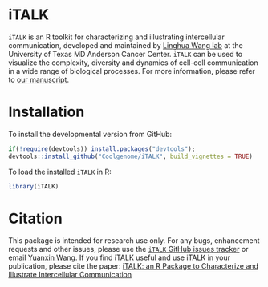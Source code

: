 # iTALK
`iTALK` is an R toolkit for characterizing and illustrating intercellular communication, developed and maintained by [Linghua Wang lab](https://www.mdanderson.org/research/departments-labs-institutes/labs/linghua-wang-laboratory.html) at the University of Texas MD Anderson Cancer Center. `iTALK` can be used to visualize the complexity, diversity and dynamics of cell-cell communication in a wide range of biological processes. For more information, please refer to [our manuscript](https://www.biorxiv.org/content/early/2019/01/04/507871).

# Installation
To install the developmental version from GitHub:

```R
if(!require(devtools)) install.packages("devtools");
devtools::install_github("Coolgenome/iTALK", build_vignettes = TRUE)
```
To load the installed `iTALK` in R:
```R
library(iTALK)
```
# Citation
This package is intended for research use only. For any bugs, enhancement requests and other issues, please use the [`iTALK` GitHub issues tracker](https://github.com/Coolgenome/iTALk/issues) or email [Yuanxin Wang](mailto:ywang65@mdanderson.org). If you find iTALK useful and use iTALK in your publication, please cite the paper: [iTALK: an R Package to Characterize and Illustrate Intercellular Communication](https://www.biorxiv.org/content/early/2019/01/04/507871)
